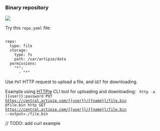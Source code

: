 ### Binary repository

[![](https://github.com/artipie/artipie/workflows/Proof::binary/badge.svg)](./examples/binary)

Try this `repo.yaml` file:

<code>
repo:
  type: file
  storage:
    type: fs
    path: /var/artipie/data
  permissions:
    "*":
      - "*"
</code>

Use `PUT` HTTP request to upload a file, and `GET` for downloading.</p>

Example using [HTTPie](https://httpie.org/) CLI tool for uploading and downloading:
<code>
http -a {{user}}:password PUT https://central.artipie.com/{{user}}/{{name}}/file.bin @file.bin
http GET https://central.artipie.com/{{user}}/{{name}}/file.bin --output=./file.bin
</code>

// TODO: add curl example
